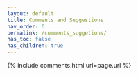 ```yaml
---
layout: default
title: Comments and Suggestions
nav_order: 6
permalink: /comments_suggetions/
has_toc: false
has_children: true
---
```


{% include comments.html url=page.url %}